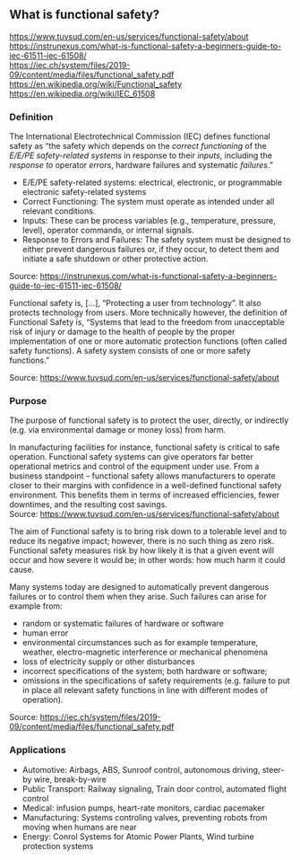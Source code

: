## What is functional safety?

https://www.tuvsud.com/en-us/services/functional-safety/about  
https://instrunexus.com/what-is-functional-safety-a-beginners-guide-to-iec-61511-iec-61508/  
https://iec.ch/system/files/2019-09/content/media/files/functional_safety.pdf  
https://en.wikipedia.org/wiki/Functional_safety  
https://en.wikipedia.org/wiki/IEC_61508  

### Definition

The International Electrotechnical Commission (IEC) defines functional safety as “the safety which depends on the *correct functioning* of the *E/E/PE safety-related systems* in response to their *inputs*, including the *response to* operator *errors*, hardware failures and systematic *failures*.”

- E/E/PE safety-related systems: electrical, electronic, or programmable electronic safety-related systems
- Correct Functioning: The system must operate as intended under all relevant conditions.
- Inputs: These can be process variables (e.g., temperature, pressure, level), operator commands, or internal signals.
- Response to Errors and Failures: The safety system must be designed to either prevent dangerous failures or, if they occur, to detect them and initiate a safe shutdown or other protective action.  

Source: https://instrunexus.com/what-is-functional-safety-a-beginners-guide-to-iec-61511-iec-61508/


Functional safety is, [...], “Protecting a user from technology”. It also protects technology from users. More technically however, the definition of Functional Safety is, “Systems that lead to the freedom from unacceptable risk of injury or damage to the health of people by the proper implementation of one or more automatic protection functions (often called safety functions). A safety system consists of one or more safety functions.”

Source: https://www.tuvsud.com/en-us/services/functional-safety/about

### Purpose

The purpose of functional safety is to protect the user, directly, or indirectly (e.g. via environmental
damage or money loss) from harm.

In manufacturing facilities for instance, functional safety is critical to safe operation. Functional safety systems can give operators far better operational metrics and control of the equipment under use. From a business standpoint – functional safety allows manufacturers to operate closer to their margins with confidence in a well-defined functional safety environment. This benefits them in terms of increased efficiencies, fewer downtimes, and the resulting cost savings.  
Source: https://www.tuvsud.com/en-us/services/functional-safety/about

The aim of Functional safety is to bring risk down to a tolerable level and to reduce its negative impact; however, there is no such thing as zero risk. Functional safety measures risk by how likely it is that a given event will occur and how severe it would be; in other words: how much harm it could cause.

Many systems today are designed to automatically prevent dangerous failures or to control them when they arise.
Such failures can arise for example from:
- random or systematic failures of hardware or software
- human error
- environmental circumstances such as for example temperature, weather, electro-magnetic interference or mechanical phenomena
- loss of electricity supply or other disturbances
- incorrect specifications of the system; both hardware or software;
- omissions in the specifications of safety requirements (e.g. failure to put in place all relevant safety
functions in line with different modes of operation).  

Source: https://iec.ch/system/files/2019-09/content/media/files/functional_safety.pdf


### Applications

- Automotive: Airbags, ABS, Sunroof control, autonomous driving, steer-by wire, break-by-wire
- Public Transport: Railway signaling, Train door control, automated flight control
- Medical: infusion pumps, heart-rate monitors, cardiac pacemaker
- Manufacturing: Systems controling valves, preventing robots from moving when humans are near
- Energy: Conrol Systems for Atomic Power Plants, Wind turbine protection systems
